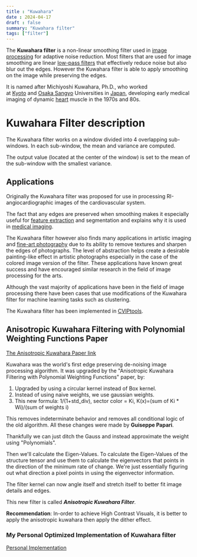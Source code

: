 ```yaml
---
title : "Kuwahara"
date : 2024-04-17
draft : false
summary: "Kuwahara filter"
tags: ["filter"]
---
```


The **Kuwahara filter** is a non-linear smoothing filter used in [image processing](https://en.wikipedia.org/wiki/Image_processing "Image processing") for adaptive noise reduction. Most filters that are used for image smoothing are linear [low-pass filters](https://en.wikipedia.org/wiki/Low-pass_filters "Low-pass filters") that effectively reduce noise but also blur out the edges. However the Kuwahara filter is able to apply smoothing on the image while preserving the edges.

It is named after Michiyoshi Kuwahara, Ph.D., who worked at [Kyoto](https://en.wikipedia.org/wiki/Kyoto_University "Kyoto University") and [Osaka Sangyo](https://en.wikipedia.org/wiki/Osaka_Sangyo_University "Osaka Sangyo University") Universities in [Japan](https://en.wikipedia.org/wiki/Japan "Japan"), developing early medical imaging of dynamic [heart](https://en.wikipedia.org/wiki/Heart "Heart") muscle in the 1970s and 80s.

# Kuwahara Filter description

The Kuwahara filter works on a window divided into 4 overlapping sub-windows.
In each sub-window, the mean and variance are computed.

The output value (located at the center of the window) is set to the mean of the sub-window with the smallest variance.

## Applications

Originally the Kuwahara filter was proposed for use in processing RI-angiocardiographic images of the cardiovascular system.

The fact that any edges are preserved when smoothing makes it especially useful for [feature extraction](https://en.wikipedia.org/wiki/Feature_extraction "Feature extraction") and segmentation and explains why it is used in [medical imaging](https://en.wikipedia.org/wiki/Medical_imaging "Medical imaging").

The Kuwahara filter however also finds many applications in artistic imaging and [fine-art photography](https://en.wikipedia.org/wiki/Fine-art_photography "Fine-art photography") due to its ability to remove textures and sharpen the edges of photographs. The level of abstraction helps create a desirable painting-like effect in artistic photographs especially in the case of the colored image version of the filter. These applications have known great success and have encouraged similar research in the field of image processing for the arts.

Although the vast majority of applications have been in the field of image processing there have been cases that use modifications of the Kuwahara filter for machine learning tasks such as clustering.

The Kuwahara filter has been implemented in [CVIPtools](https://en.wikipedia.org/wiki/CVIPtools "CVIPtools").

## Anisotropic Kuwahara Filtering with Polynomial Weighting Functions Paper

[The Anisotropic Kuwahara Paper link](https://hpi.de/doellner/publications/Document/import_cgs/jkyprian-tpcg2010.pdf/37b866dfd42ffbe9f4de4322211d9154.html?tx_extbibsonomycsl_publicationlist%5Baction%5D=download&cHash=0c0ccc92ae0942ab17477ef444e24d1a)

Kuwahara was the world's first edge preserving de-noising image processing algorithm.
It was upgraded by the "Anisotropic Kuwahara Filtering with Polynomial Weighting Functions" paper, by:

1. Upgraded by using a circular kernel instead of Box kernel.
2. Instead of using naive weights, we use gaussian weights.
3. This new formula:
1/(1+std_div), sector color = Ki, K(x)=(sum of Ki * Wi)/(sum of weights i)

This removes indeterminate behavior and removes all conditional logic of the old algorithm.
All these changes were made by **Guiseppe Papari**.

Thankfully we can just ditch the Gauss and instead approximate the weight using "Polynomials".

Then we'll calculate the Eigen-Values.
To calculate the Eigen-Values of the structure tensor and use them to calculate the eigenvectors that points in the direction of the minimum rate of change.
We're just essentially figuring out what direction a pixel points in using the eigenvector information.

The filter kernel can now angle itself and stretch itself to better fit image details and edges.

This new filter is called ***Anisotropic Kuwahara Filter***.

**Recommendation**:
In-order to achieve High Contrast Visuals, it is better to apply the anisotropic kuwahara then apply the dither effect.

### My Personal Optimized Implementation of Kuwahara filter

[Personal Implementation](https://github.com/AestheticVoyager/kuwahara-filter)

